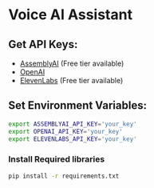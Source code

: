 # Voice AI Assistant

## Get API Keys:

- [AssemblyAI](https://www.assemblyai.com/) (Free tier available)
- [OpenAI](https://platform.openai.com/docs/overview)
- [ElevenLabs](https://elevenlabs.io/) (Free tier available)

## Set Environment Variables:

```sh
export ASSEMBLYAI_API_KEY='your_key'
export OPENAI_API_KEY='your_key'
export ELEVENLABS_API_KEY='your_key'
```

### Install Required libraries 
```sh
pip install -r requirements.txt
```